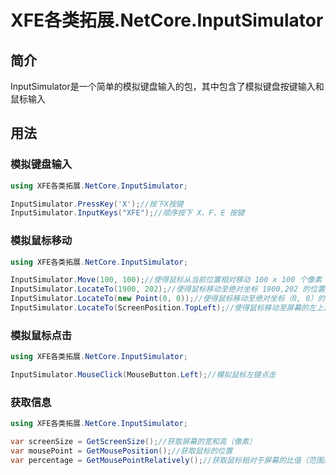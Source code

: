 # XFE各类拓展.NetCore.InputSimulator

## 简介

InputSimulator是一个简单的模拟键盘输入的包，其中包含了模拟键盘按键输入和鼠标输入

## 用法

### 模拟键盘输入

```csharp
using XFE各类拓展.NetCore.InputSimulator;

InputSimulator.PressKey('X');//按下X按键
InputSimulator.InputKeys("XFE");//顺序按下 X、F、E 按键
```

### 模拟鼠标移动

```csharp
using XFE各类拓展.NetCore.InputSimulator;

InputSimulator.Move(100, 100);//使得鼠标从当前位置相对移动 100 x 100 个像素（相对于鼠标指针的当前位置）
InputSimulator.LocateTo(1900, 202);//使得鼠标移动至绝对坐标 1900,202 的位置处（相对于整个屏幕的位置）
InputSimulator.LocateTo(new Point(0, 0));//使得鼠标移动至绝对坐标（0, 0）的位置处（相对于整个屏幕的位置）
InputSimulator.LocateTo(ScreenPosition.TopLeft);//使得鼠标移动至屏幕的左上角，即（0, 0）的位置处（相对于整个屏幕的位置）
```

### 模拟鼠标点击

```csharp
using XFE各类拓展.NetCore.InputSimulator;

InputSimulator.MouseClick(MouseButton.Left);//模拟鼠标左键点击
```

### 获取信息

```csharp
using XFE各类拓展.NetCore.InputSimulator;

var screenSize = GetScreenSize();//获取屏幕的宽和高（像素）
var mousePoint = GetMousePosition();//获取鼠标的位置
var percentage = GetMousePointRelatively();//获取鼠标相对于屏幕的比值（范围是0-1的double型百分比）
```